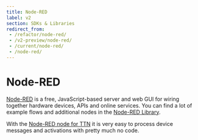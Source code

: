 ```yaml
---
title: Node-RED
label: v2
section: SDKs & Libraries
redirect_from:
 - /refactor/node-red/
 - /v2-preview/node-red/
 - /current/node-red/
 - /node-red/
---
```


# Node-RED

[Node-RED](http://nodered.org/) is a free, JavaScript-based server and web GUI for wiring together hardware devices, APIs and online services. You can find a lot of example flows and additional nodes in the [Node-RED Library](http://flows.nodered.org/).

With the [Node-RED node for TTN](https://www.npmjs.com/package/node-red-contrib-ttn) it is very easy to process device messages and activations with pretty much no code.
